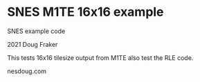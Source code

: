 # SNES M1TE 16x16 example
SNES example code

2021 Doug Fraker

This tests 16x16 tilesize output from M1TE
also test the RLE code.

nesdoug.com

